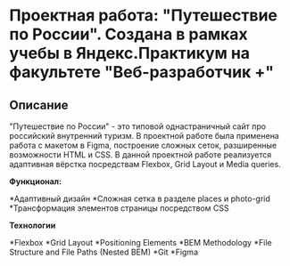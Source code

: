 # Проектная работа: "Путешествие по России". Создана в рамках учебы в Яндекс.Практикум на факультете "Веб-разработчик +"

## Описание
"Путешествие по России" - это типовой однастраничный сайт про российский внутренний туризм. В проектной работе была применена работа с макетом в Figma, построение сложных сеток, разширенные возможности HTML и CSS.
В данной проектной работе реализуется адаптивная вёрстка посредствам Flexbox, Grid Layout и Media queries.

**Функционал:**

*Адаптивный дизайн
*Сложная сетка в разделе places и photo-grid
*Трансформация элементов страницы посредством CSS

**Технологии**

*Flexbox
*Grid Layout
*Positioning Elements
*BEM Methodology
*File Structure and File Paths (Nested BEM)
*Git
*Figma


